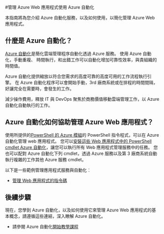 <properties
    pageTitle="管理 Azure Web 應用程式使用 Azure 自動化 |Microsoft Azure"
    description="深入了解如何 Azure 自動化服務可用於管理 Azure Web 應用程式。"
    services="app-service\web, automation"
    documentationCenter=""
    authors="mgoedtel"
    manager="jwhit"
    editor=""/>

<tags
    ms.service="app-service-web"
    ms.workload="web"
    ms.tgt_pltfrm="na"
    ms.devlang="na"
    ms.topic="article"
    ms.date="07/29/2016"
    ms.author="magoedte;csand"/>

#<a name="managing-azure-web-app-using-azure-automation"></a>管理 Azure Web 應用程式使用 Azure 自動化

本指南將為您介紹 Azure 自動化服務，以及如何使用，以簡化管理 Azure Web 應用程式。

## <a name="what-is-azure-automation"></a>什麼是 Azure 自動化？

[Azure 自動化](../automation/automation-intro.md)是簡化雲端管理程序自動化透過 Azure 服務。 使用 Azure 自動化，手動重複、 時間執行，和出錯工作可以自動化增加可靠性效率，與貴組織的時間值。

Azure 自動化提供縮放以符合您需求的高度可靠的高度可用的工作流程執行引擎。 在 Azure 自動化程序可以會開始手動，3rd 廠商系統或在排程的時間間隔，好讓完全在需要時，會發生的工作。

減少操作費用，釋放 IT 與 DevOps 聚焦於商務價值移動雲端管理工作，以 Azure 自動化自動執行的工作。


## <a name="how-can-azure-automation-help-manage-azure-web-app"></a>Azure 自動化如何協助管理 Azure Web 應用程式？

使用所提供的[PowerShell 的 Azure 模組](../powershell-install-configure.md)的 PowerShell 指令程式，可以在 Azure 自動化管理 web 應用程式。 您可以[安裝這些 Web 應用程式中的 PowerShell cmdlet Azure 自動化](https://azure.microsoft.com/blog/announcing-azure-resource-manager-support-azure-automation-runbooks/)，讓您可以執行所有 Web 應用程式管理服務中的任務。 您也可以配對 Azure 自動化下列 cmdlet，透過 Azure 服務以及第 3 廠商系統自動執行複雜的工作其他 Azure 服務 cmdlet。

以下是一些範例管理應用程式服務與自動化︰

* [管理 Web 應用程式的指令碼](https://azure.microsoft.com/documentation/scripts/)

## <a name="next-steps"></a>後續步驟

現在，您學到 Azure 自動化，以及如何使用它來管理 Azure Web 應用程式的基本概念，請遵循這些連結，深入瞭解 Azure 自動化。

* 請參閱 Azure 自動化[開始教學課程](../automation/automation-first-runbook-graphical.md)
